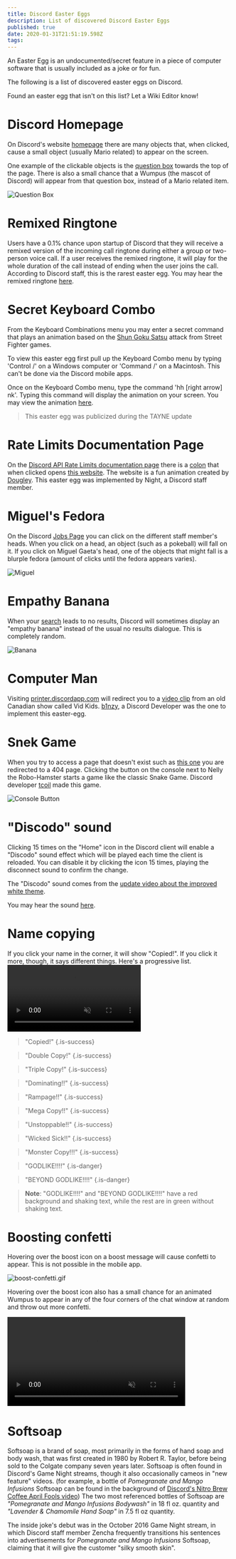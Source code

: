 ```yaml
---
title: Discord Easter Eggs
description: List of discovered Discord Easter Eggs
published: true
date: 2020-01-31T21:51:19.598Z
tags: 
---
```


An Easter Egg is an undocumented/secret feature in a piece of computer software that is usually included as a joke or for fun.

The following is a list of discovered easter eggs on Discord. 

Found an easter egg that isn't on this list? Let a Wiki Editor know! 

# Discord Homepage
On Discord's website [homepage](https://discordapp.com) there are many objects that, when clicked, cause a small object (usually Mario related) to appear on the screen.

One example of the clickable objects is the [question box](http://cdn.discordia-dev.com/5rFxPo2E.png "Question Box") towards the top of the page.
There is also a small chance that a Wumpus (the mascot of Discord) will appear from that question box, instead of a Mario related item.

![Question Box](https://cdn.discordia-dev.com/z5NxTJBl.gif "Question Box")

# Remixed Ringtone
Users have a 0.1% chance upon startup of Discord that they will receive a remixed version of the incoming call ringtone during either a group or two-person voice call. If a user receives the remixed ringtone, it will play for the whole duration of the call instead of ending when the user joins the call. According to Discord staff, this is the rarest easter egg. You may hear the remixed ringtone [here](https://canary.discordapp.com/assets/b9411af07f154a6fef543e7e442e4da9.mp3).

# Secret Keyboard Combo
From the Keyboard Combinations menu you may enter a secret command that plays an animation based on the [Shun Goku Satsu](http://streetfighter.wikia.com/wiki/Shun_Goku_Satsu) attack from Street Fighter games.

To view this easter egg first pull up the Keyboard Combo menu by typing 'Control /' on a Windows computer or 'Command /' on a Macintosh. This can't be done via the Discord mobile apps. 

Once on the Keyboard Combo menu, type the command 'hh [right arrow] nk'. Typing this command will display the animation on your screen. You may view the animation [here](http://cdn.discordia-dev.com/Ifug7Nln.gif "Keyboard Combo (hh→nk)").

> This easter egg was publicized during the TAYNE update

# Rate Limits Documentation Page
On the [Discord API Rate Limits documentation page](https://discordapp.com/developers/docs/topics/rate-limits) there is a [colon](http://cdn.discordia-dev.com/xaSYoLyK.png) that when clicked opens [this website](http://takeb1nzyto.space). The website is a fun animation created by [Dougley](http://dougleyownsthisdomain.takeb1nzyto.space/). This easter egg was implemented by Night, a Discord staff member.

# Miguel's Fedora
On the Discord [Jobs Page](https://discordapp.com/jobs) you can click on the different staff member's heads. When you click on a head, an object (such as a pokeball) will fall on it. If you click on Miguel Gaeta's head, one of the objects that might fall is a blurple fedora (amount of clicks until the fedora appears varies). 

![Miguel](http://cdn.discordia-dev.com/U74QzoWD.png "Miguel")

# Empathy Banana
When your [search](/search) leads to no results, Discord will sometimes display an "empathy banana" instead of the usual no results dialogue. This is completely random.

![Banana](http://cdn.discordia-dev.com/T8expofU.png "Empathy Banana")

# Computer Man
Visiting [printer.discordapp.com](https://printer.discordapp.com) will redirect you to a [video clip](https://www.youtube.com/watch?v=jeg_TJvkSjg) from an old Canadian show called Vid Kids. [b1nzy](https://twitter.com/b1naryth1ef), a Discord Developer was the one to implement this easter-egg. 

# Snek Game
When you try to access a page that doesn't exist such as [this one](https://discordapp.com/TheDiscordWikisPartnership) you are redirected to a 404 page. Clicking the button on the console next to Nelly the Robo-Hamster starts a game like the classic Snake Game. Discord developer [tcoil](https://twitter.com/t_coil) made this game.

![Console Button](http://cdn.discordia-dev.com/D5gvJfJa.png "Console Button")

# "Discodo" sound
Clicking 15 times on the "Home" icon in the Discord client will enable a "Discodo" sound effect which will be played each time the client is reloaded.
You can disable it by clicking the icon 15 times, playing the disconnect sound to confirm the change.

The "Discodo" sound comes from the [update video about the improved white theme](https://youtube.com/watch?v=BJHZxqyfrqk?t=61).

You may hear the sound [here](https://canary.discordapp.com/assets/773745b4ebae9f47e802724ec33b8a3f.mp3).

# Name copying
If you click your name in the corner, it will show "Copied!". If you click it more, though, it says different things. Here's a progressive list.
</br>
<video autoplay muted loop>
        <source src="https://cdn.discordia-dev.com/10ijtreH.mp4" type="video/mp4">
</video>

> "Copied!"
{.is-success}

> "Double Copy!"
{.is-success}

> "Triple Copy!"
{.is-success}

> "Dominating!!"
{.is-success}

> "Rampage!!"
{.is-success}

> "Mega Copy!!"
{.is-success}

> "Unstoppable!!"
{.is-success}

> "Wicked Sick!!"
{.is-success}

> "Monster Copy!!!"
{.is-success}

> "GODLIKE!!!!"
{.is-danger}

> "BEYOND GODLIKE!!!!"
{.is-danger}


> **Note**:
> "GODLIKE!!!!" and "BEYOND GODLIKE!!!!" have a red background and shaking text, while the rest are in green without shaking text.

# Boosting confetti
Hovering over the boost icon on a boost message will cause confetti to appear. This is not possible in the mobile app.

![boost-confetti.gif](http://cdn.discordia-dev.com/1v6Qjbft.gif "Boost Confetti")

Hovering over the boost icon also has a small chance for an animated Wumpus to appear in any of the four corners of the chat window at random and throw out more confetti.

<video width="400" autoplay muted loop>
        <source src="http://cdn.discordia-dev.com/6gvYZgKI.mp4" type="video/mp4">
</video>


# Softsoap
Softsoap is a brand of soap, most primarily in the forms of hand soap and body wash, that was first created in 1980 by Robert R. Taylor, before being sold to the Colgate company seven years later.  Softsoap is often found in Discord's Game Night streams, though it also occasionally cameos in "new feature" videos. (for example, a bottle of *Pomegranate and Mango Infusions* Softsoap can be found in the background of [Discord's Nitro Brew Coffee April Fools video](https://www.youtube.com/watch?v=9Z4GW6Vd6NI))  The two most referenced bottles of Softsoap are *"Pomegranate and Mango Infusions Bodywash"* in 18 fl oz. quantity and *"Lavender & Chamomile Hand Soap"* in 7.5 fl oz quantity.

The inside joke's debut was in the October 2016 Game Night stream, in which Discord staff member Zencha frequently transitions his sentences into advertisements for *Pomegranate and Mango Infusions* Softsoap, claiming that it will give the customer "silky smooth skin".